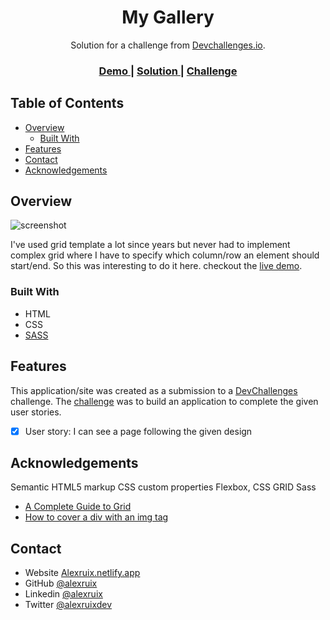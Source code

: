 <!-- Please update value in the {}  -->

<h1 align="center">My Gallery</h1>

<div align="center">
   Solution for a challenge from  <a href="http://devchallenges.io" target="_blank">Devchallenges.io</a>.
</div>

<div align="center">
  <h3>
    <a href="hhttps://alexruix.github.io/My-Gallery-Devchallenges/">
      Demo
    </a>
    <span> | </span>
    <a href="https://github.com/alexruix/My-Gallery-Devchallenges">
      Solution
    </a>
    <span> | </span>
    <a href="https://devchallenges.io/challenges/gcbWLxG6wdennelX7b8I">
      Challenge
    </a>
  </h3>
</div>

<!-- TABLE OF CONTENTS -->

## Table of Contents

- [Overview](#overview)
  - [Built With](#built-with)
- [Features](#features)
- [Contact](#contact)
- [Acknowledgements](#acknowledgements)

<!-- OVERVIEW -->

## Overview

![screenshot](https://github.com/alexruix/My-Gallery-Devchallenges/blob/main/screenshot.png)

I've used grid template a lot since years but never had to implement complex grid where I have to specify which column/row an element should start/end. So this was interesting to do it here. checkout the [live demo](https://alexruix.github.io/My-Gallery-Devchallenges/).

### Built With

<!-- This section should list any major frameworks that you built your project using. Here are a few examples.-->

- HTML
- CSS
- [SASS](https://sass-lang.com/)

## Features

<!-- List the features of your application or follow the template. Don't share the figma file here :) -->

This application/site was created as a submission to a [DevChallenges](https://devchallenges.io/challenges) challenge. The [challenge](https://devchallenges.io/challenges/gcbWLxG6wdennelX7b8I) was to build an application to complete the given user stories.

- [x] User story: I can see a page following the given design



## Acknowledgements

<!-- This section should list any articles or add-ons/plugins that helps you to complete the project. This is optional but it will help you in the future. For exmpale -->
Semantic HTML5 markup
CSS custom properties
Flexbox, CSS GRID
Sass

- [A Complete Guide to Grid](https://css-tricks.com/snippets/css/complete-guide-grid/)
- [How to cover a div with an img tag](https://stackoverflow.com/questions/44091567/how-to-cover-a-div-with-an-img-tag-like-background-image-does)


## Contact

- Website [Alexruix.netlify.app](https://alexruix.netlify.app/)
- GitHub [@alexruix](https://github.com/alexruix)
- Linkedin [@alexruix](https://linkedin.com/in/alexruix)
- Twitter [@alexruixdev](https://twitter.com/alexruixdev)
